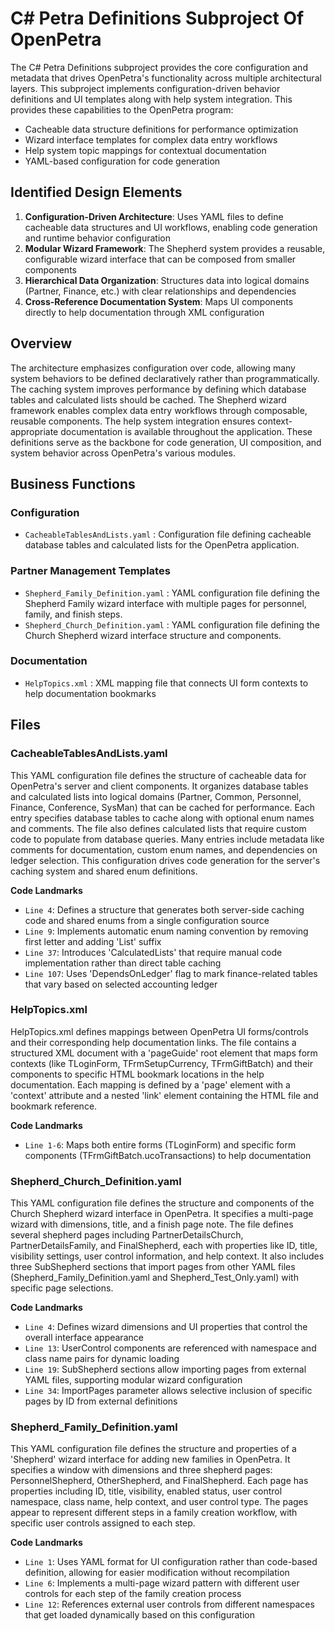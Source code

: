 # C# Petra Definitions Subproject Of OpenPetra

The C# Petra Definitions subproject provides the core configuration and metadata that drives OpenPetra's functionality across multiple architectural layers. This subproject implements configuration-driven behavior definitions and UI templates along with help system integration. This provides these capabilities to the OpenPetra program:

- Cacheable data structure definitions for performance optimization
- Wizard interface templates for complex data entry workflows
- Help system topic mappings for contextual documentation
- YAML-based configuration for code generation

## Identified Design Elements

1. **Configuration-Driven Architecture**: Uses YAML files to define cacheable data structures and UI workflows, enabling code generation and runtime behavior configuration
2. **Modular Wizard Framework**: The Shepherd system provides a reusable, configurable wizard interface that can be composed from smaller components
3. **Hierarchical Data Organization**: Structures data into logical domains (Partner, Finance, etc.) with clear relationships and dependencies
4. **Cross-Reference Documentation System**: Maps UI components directly to help documentation through XML configuration

## Overview
The architecture emphasizes configuration over code, allowing many system behaviors to be defined declaratively rather than programmatically. The caching system improves performance by defining which database tables and calculated lists should be cached. The Shepherd wizard framework enables complex data entry workflows through composable, reusable components. The help system integration ensures context-appropriate documentation is available throughout the application. These definitions serve as the backbone for code generation, UI composition, and system behavior across OpenPetra's various modules.

## Business Functions

### Configuration
- `CacheableTablesAndLists.yaml` : Configuration file defining cacheable database tables and calculated lists for the OpenPetra application.

### Partner Management Templates
- `Shepherd_Family_Definition.yaml` : YAML configuration file defining the Shepherd Family wizard interface with multiple pages for personnel, family, and finish steps.
- `Shepherd_Church_Definition.yaml` : YAML configuration file defining the Church Shepherd wizard interface structure and components.

### Documentation
- `HelpTopics.xml` : XML mapping file that connects UI form contexts to help documentation bookmarks

## Files
### CacheableTablesAndLists.yaml

This YAML configuration file defines the structure of cacheable data for OpenPetra's server and client components. It organizes database tables and calculated lists into logical domains (Partner, Common, Personnel, Finance, Conference, SysMan) that can be cached for performance. Each entry specifies database tables to cache along with optional enum names and comments. The file also defines calculated lists that require custom code to populate from database queries. Many entries include metadata like comments for documentation, custom enum names, and dependencies on ledger selection. This configuration drives code generation for the server's caching system and shared enum definitions.

 **Code Landmarks**
- `Line 4`: Defines a structure that generates both server-side caching code and shared enums from a single configuration source
- `Line 9`: Implements automatic enum naming convention by removing first letter and adding 'List' suffix
- `Line 37`: Introduces 'CalculatedLists' that require manual code implementation rather than direct table caching
- `Line 107`: Uses 'DependsOnLedger' flag to mark finance-related tables that vary based on selected accounting ledger
### HelpTopics.xml

HelpTopics.xml defines mappings between OpenPetra UI forms/controls and their corresponding help documentation links. The file contains a structured XML document with a 'pageGuide' root element that maps form contexts (like TLoginForm, TFrmSetupCurrency, TFrmGiftBatch) and their components to specific HTML bookmark locations in the help documentation. Each mapping is defined by a 'page' element with a 'context' attribute and a nested 'link' element containing the HTML file and bookmark reference.

 **Code Landmarks**
- `Line 1-6`: Maps both entire forms (TLoginForm) and specific form components (TFrmGiftBatch.ucoTransactions) to help documentation
### Shepherd_Church_Definition.yaml

This YAML configuration file defines the structure and components of the Church Shepherd wizard interface in OpenPetra. It specifies a multi-page wizard with dimensions, title, and a finish page note. The file defines several shepherd pages including PartnerDetailsChurch, PartnerDetailsFamily, and FinalShepherd, each with properties like ID, title, visibility settings, user control information, and help context. It also includes three SubShepherd sections that import pages from other YAML files (Shepherd_Family_Definition.yaml and Shepherd_Test_Only.yaml) with specific page selections.

 **Code Landmarks**
- `Line 4`: Defines wizard dimensions and UI properties that control the overall interface appearance
- `Line 13`: UserControl components are referenced with namespace and class name pairs for dynamic loading
- `Line 19`: SubShepherd sections allow importing pages from external YAML files, supporting modular wizard configuration
- `Line 34`: ImportPages parameter allows selective inclusion of specific pages by ID from external definitions
### Shepherd_Family_Definition.yaml

This YAML configuration file defines the structure and properties of a 'Shepherd' wizard interface for adding new families in OpenPetra. It specifies a window with dimensions and three shepherd pages: PersonnelShepherd, OtherShepherd, and FinalShepherd. Each page has properties including ID, title, visibility, enabled status, user control namespace, class name, help context, and user control type. The pages appear to represent different steps in a family creation workflow, with specific user controls assigned to each step.

 **Code Landmarks**
- `Line 1`: Uses YAML format for UI configuration rather than code-based definition, allowing for easier modification without recompilation
- `Line 6`: Implements a multi-page wizard pattern with different user controls for each step of the family creation process
- `Line 12`: References external user controls from different namespaces that get loaded dynamically based on this configuration

[Generated by the Sage AI expert workbench: 2025-03-30 02:22:57  https://sage-tech.ai/workbench]: #